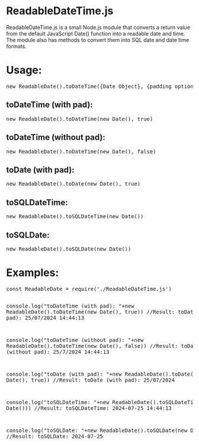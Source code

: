 <h1>ReadableDateTime.js</h1>
ReadableDateTime.js is a small Node.js module that converts a return value from the default JavaScript Date() function into a readable date and time. The module also has methods to convert them into SQL date and date time formats.
<h1>Usage:</h1>
<pre>
new ReadableDate().toDateTime({Date Object}, {padding option true/false})
</pre>
<h2>toDateTime (with pad):</h2>
<pre>
new ReadableDate().toDateTime(new Date(), true)
</pre>

<h2>toDateTime (without pad):</h2>
<pre>
new ReadableDate().toDateTime(new Date(), false)
</pre>

<h2>toDate (with pad):</h2>
<pre>
new ReadableDate().toDate(new Date(), true)
</pre>

<h2>toSQLDateTime:</h2>
<pre>
new ReadableDate().toSQLDateTime(new Date())
</pre>

<h2>toSQLDate:</h2>
<pre>
new ReadableDate().toSQLDate(new Date())
</pre>
<h1>Examples:</h1>
<pre>
const ReadableDate = require('./ReadableDateTime.js')

console.log("toDateTime (with pad): "+new ReadableDate().toDateTime(new Date(), true))
//Result: toDateTime (with pad): 25/07/2024 14:44:13

console.log("toDateTime (without pad): "+new ReadableDate().toDateTime(new Date(), false))
//Result: toDateTime (without pad): 25/7/2024 14:44:13

console.log("toDate (with pad): "+new ReadableDate().toDate(new Date(), true))
//Result: toDate (with pad): 25/07/2024

console.log("toSQLDateTime: "+new ReadableDate().toSQLDateTime(new Date()))
//Result: toSQLDateTime: 2024-07-25 14:44:13

console.log("toSQLDate: "+new ReadableDate().toSQLDate(new Date()))
//Result: toSQLDate: 2024-07-25
</pre>